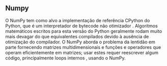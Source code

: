 ## Numpy

O NumPy tem como alvo a implementação de referência CPython do Python, que é um interpretador de bytecode não otimizador . Algoritmos matemáticos escritos 
para esta versão do Python geralmente rodam muito mais devagar do que equivalentes compilados devido à ausência de otimização do compilador. O NumPy aborda o problema da 
lentidão em parte fornecendo matrizes multidimensionais e funções e operadores que operam eficientemente em matrizes; usar estes requer reescrever algum código, principalmente 
loops internos , usando o NumPy.
